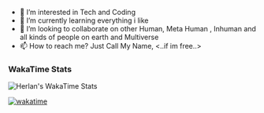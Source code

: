 - 👀 I’m interested in Tech and Coding
- 🌱 I’m currently learning everything i like 
- 💞️ I’m looking to collaborate on other Human, Meta Human , Inhuman and all kinds of people on earth and Multiverse
- 📫 How to reach me? Just Call My Name, <..if im free..>

### WakaTime Stats
![Herlan's WakaTime Stats](https://github-readme-stats.vercel.app/api/wakatime?username=herlanmustopa&layout=compact&theme=radical)


[![wakatime](https://wakatime.com/badge/user/40ad9877-c2fe-48ac-9aeb-aa5288d29967.svg)](https://wakatime.com/@40ad9877-c2fe-48ac-9aeb-aa5288d29967)


<!---
herlanmustopa/herlanmustopa is a ✨ special ✨ repository because its `README.md` (this file) appears on your GitHub profile.
